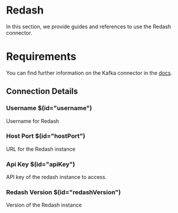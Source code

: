 # Redash

In this section, we provide guides and references to use the Redash connector.

# Requirements
<!-- to be updated -->
You can find further information on the Kafka connector in the [docs](https://docs.open-metadata.org/connectors/dashboard/redash).

## Connection Details

### Username $(id="username")

Username for Redash
<!-- username to be updated -->

### Host Port $(id="hostPort")

URL for the Redash instance
<!-- hostPort to be updated -->

### Api Key $(id="apiKey")

API key of the redash instance to access.
<!-- apiKey to be updated -->

### Redash Version $(id="redashVersion")

Version of the Redash instance
<!-- redashVersion to be updated -->

